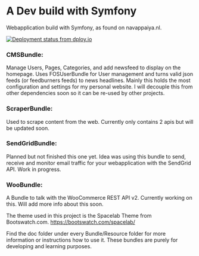 A Dev build with Symfony
========================
Webapplication build with Symfony, as found on navappaiya.nl.

<a href="http://dploy.io"><img src="https://nav.dploy.io/badge/02267417960256/24316.png" alt="Deployment status from dploy.io"></a>

### CMSBundle:
Manage Users, Pages, Categories, and add newsfeed to display on 
the homepage. Uses FOSUserBundle for User management and turns
valid json feeds (or feedburners feeds) to news headlines.
Mainly this holds the most configuration and settings for my personal
website. I will decouple this from other dependencies soon so it
can be re-used by other projects. 

### ScraperBundle:
Used to scrape content from the web. Currently only contains 2
apis but will be updated soon.

### SendGridBundle:
Planned but not finished this one yet. Idea was using this bundle
to send, receive and monitor email traffic for your webapplication
with the SendGrid API. Work in progress.

### WooBundle:
A Bundle to talk with the WooCommerce REST API v2. Currently working
on this. Will add more info about this soon.


The theme used in this project is the Spacelab Theme from Bootswatch.com. 
https://bootswatch.com/spacelab/

Find the doc folder under every Bundle/Resource folder for more information
or instructions how to use it. These bundles are purely for developing and 
learning purposes. 

